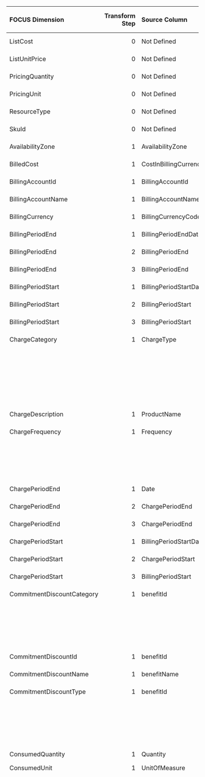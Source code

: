 | FOCUS Dimension            |   Transform Step | Source Column          | Source Column Type   | Transform Type      | Filters/Process/Etc.                                                                      |
|:---------------------------|-----------------:|:-----------------------|:---------------------|:--------------------|:------------------------------------------------------------------------------------------|
| ListCost                   |                0 | Not Defined            | Not Defined          | Not Defined         | Not Defined                                                                               |
| ListUnitPrice              |                0 | Not Defined            | Not Defined          | Not Defined         | Not Defined                                                                               |
| PricingQuantity            |                0 | Not Defined            | Not Defined          | Not Defined         | Not Defined                                                                               |
| PricingUnit                |                0 | Not Defined            | Not Defined          | Not Defined         | Not Defined                                                                               |
| ResourceType               |                0 | Not Defined            | Not Defined          | Not Defined         | Not Defined                                                                               |
| SkuId                      |                0 | Not Defined            | Not Defined          | Not Defined         | Not Defined                                                                               |
| AvailabilityZone           |                1 | AvailabilityZone       | Not Defined          | RENAME_COLUMN       |                                                                                           |
| BilledCost                 |                1 | CostInBillingCurrency  | Not Defined          | RENAME_COLUMN       |                                                                                           |
| BillingAccountId           |                1 | BillingAccountId       | Not Defined          | RENAME_COLUMN       |                                                                                           |
| BillingAccountName         |                1 | BillingAccountName     | Not Defined          | RENAME_COLUMN       |                                                                                           |
| BillingCurrency            |                1 | BillingCurrencyCode    | Not Defined          | RENAME_COLUMN       |                                                                                           |
| BillingPeriodEnd           |                1 | BillingPeriodEndDate   | Not Defined          | PARSE_DATETIME      | %m/%d/%Y                                                                                  |
| BillingPeriodEnd           |                2 | BillingPeriodEnd       | Not Defined          | ASSIGN_UTC_TIMEZONE |                                                                                           |
| BillingPeriodEnd           |                3 | BillingPeriodEnd       | Not Defined          | RENAME_COLUMN       |                                                                                           |
| BillingPeriodStart         |                1 | BillingPeriodStartDate | Not Defined          | PARSE_DATETIME      | %m/%d/%Y                                                                                  |
| BillingPeriodStart         |                2 | BillingPeriodStart     | Not Defined          | ASSIGN_UTC_TIMEZONE |                                                                                           |
| BillingPeriodStart         |                3 | BillingPeriodStart     | Not Defined          | RENAME_COLUMN       |                                                                                           |
| ChargeCategory             |                1 | ChargeType             | Not Defined          | SQL_CONDITION       | conditions:                                                                               |
|                            |                  |                        |                      |                     | - WHEN ChargeType = 'Usage' THEN 'Usage'                                                  |
|                            |                  |                        |                      |                     | - WHEN ChargeType = 'Purchase' THEN 'Purchase'                                            |
|                            |                  |                        |                      |                     | - WHEN ChargeType = 'Tax' THEN 'Tax'                                                      |
|                            |                  |                        |                      |                     | - WHEN ChargeType = 'UnusedReservation' OR ChargeType = 'UnusedSavingsPlan' THEN 'Usage'  |
|                            |                  |                        |                      |                     | default_value: '''Adjustment'''                                                           |
| ChargeDescription          |                1 | ProductName            | Not Defined          | RENAME_COLUMN       |                                                                                           |
| ChargeFrequency            |                1 | Frequency              | Not Defined          | SQL_CONDITION       | conditions:                                                                               |
|                            |                  |                        |                      |                     | - WHEN Frequency = 'OneTime' THEN 'One-Time'                                              |
|                            |                  |                        |                      |                     | - WHEN Frequency = 'Recurring' THEN 'Recurring'                                           |
|                            |                  |                        |                      |                     | - WHEN Frequency = 'UsageBased' THEN 'Usage-Based'                                        |
|                            |                  |                        |                      |                     | default_value: '''Other'''                                                                |
| ChargePeriodEnd            |                1 | Date                   | Not Defined          | PARSE_DATETIME      | %m/%d/%Y                                                                                  |
| ChargePeriodEnd            |                2 | ChargePeriodEnd        | Not Defined          | ASSIGN_UTC_TIMEZONE |                                                                                           |
| ChargePeriodEnd            |                3 | ChargePeriodEnd        | Not Defined          | RENAME_COLUMN       |                                                                                           |
| ChargePeriodStart          |                1 | BillingPeriodStartDate | Not Defined          | PARSE_DATETIME      | %m/%d/%Y                                                                                  |
| ChargePeriodStart          |                2 | ChargePeriodStart      | Not Defined          | ASSIGN_UTC_TIMEZONE |                                                                                           |
| ChargePeriodStart          |                3 | BillingPeriodStart     | Not Defined          | RENAME_COLUMN       |                                                                                           |
| CommitmentDiscountCategory |                1 | benefitId              | Not Defined          | SQL_CONDITION       | conditions:                                                                               |
|                            |                  |                        |                      |                     | - WHEN LOWER(benefitId) LIKE '%/microsoft.capacity/%' THEN 'Usage'                        |
|                            |                  |                        |                      |                     | - WHEN LOWER(benefitId) LIKE '%/microsoft.billingbenefits/%' THEN 'Spend'                 |
|                            |                  |                        |                      |                     | default_value: 'NULL'                                                                     |
| CommitmentDiscountId       |                1 | benefitId              | Not Defined          | RENAME_COLUMN       |                                                                                           |
| CommitmentDiscountName     |                1 | benefitName            | Not Defined          | RENAME_COLUMN       |                                                                                           |
| CommitmentDiscountType     |                1 | benefitId              | Not Defined          | SQL_CONDITION       | conditions:                                                                               |
|                            |                  |                        |                      |                     | - WHEN LOWER(benefitId) LIKE '%/microsoft.capacity/%' THEN 'Reservation'                  |
|                            |                  |                        |                      |                     | - WHEN LOWER(benefitId) LIKE '%/microsoft.billingbenefits/%' THEN 'Savings Plan'          |
|                            |                  |                        |                      |                     | default_value: 'NULL'                                                                     |
| ConsumedQuantity           |                1 | Quantity               | Not Defined          | RENAME_COLUMN       |                                                                                           |
| ConsumedUnit               |                1 | UnitOfMeasure          | string               | MAP_VALUES          | default_value: Units                                                                      |
|                            |                  |                        |                      |                     | value_list:                                                                               |
|                            |                  |                        |                      |                     | - key: 1                                                                                  |
|                            |                  |                        |                      |                     |   value: Units                                                                            |
|                            |                  |                        |                      |                     | - key: 1 /Day                                                                             |
|                            |                  |                        |                      |                     |   value: Units/Day                                                                        |
|                            |                  |                        |                      |                     | - key: 1 /Hour                                                                            |
|                            |                  |                        |                      |                     |   value: Units/Hour                                                                       |
|                            |                  |                        |                      |                     | - key: 1 /Month                                                                           |
|                            |                  |                        |                      |                     |   value: Units/Month                                                                      |
|                            |                  |                        |                      |                     | - key: 1 /Year                                                                            |
|                            |                  |                        |                      |                     |   value: Units/Year                                                                       |
|                            |                  |                        |                      |                     | - key: 1 1 Hour                                                                           |
|                            |                  |                        |                      |                     |   value: Hours                                                                            |
|                            |                  |                        |                      |                     | - key: 1 Agents                                                                           |
|                            |                  |                        |                      |                     |   value: Agents                                                                           |
|                            |                  |                        |                      |                     | - key: 1 Annual Domain                                                                    |
|                            |                  |                        |                      |                     |   value: Domains/Year                                                                     |
|                            |                  |                        |                      |                     | - key: 1 Annual Domains                                                                   |
|                            |                  |                        |                      |                     |   value: Domains/Year                                                                     |
|                            |                  |                        |                      |                     | - key: 1 Annual Subscriptions                                                             |
|                            |                  |                        |                      |                     |   value: Subscriptions/Year                                                               |
|                            |                  |                        |                      |                     | - key: 1 Border Routers                                                                   |
|                            |                  |                        |                      |                     |   value: Routers                                                                          |
|                            |                  |                        |                      |                     | - key: 1 Certificate                                                                      |
|                            |                  |                        |                      |                     |   value: Certificates                                                                     |
|                            |                  |                        |                      |                     | - key: 1 Concurrent DVC                                                                   |
|                            |                  |                        |                      |                     |   value: Configurations                                                                   |
|                            |                  |                        |                      |                     | - key: 1 Connection                                                                       |
|                            |                  |                        |                      |                     |   value: Connections                                                                      |
|                            |                  |                        |                      |                     | - key: 1 Connections                                                                      |
|                            |                  |                        |                      |                     |   value: Connections                                                                      |
|                            |                  |                        |                      |                     | - key: 1 Content Hours                                                                    |
|                            |                  |                        |                      |                     |   value: Hours                                                                            |
|                            |                  |                        |                      |                     | - key: 1 Cubic Meter/Month                                                                |
|                            |                  |                        |                      |                     |   value: Cubic Meters/Month                                                               |
|                            |                  |                        |                      |                     | - key: 1 Daily App                                                                        |
|                            |                  |                        |                      |                     |   value: Apps/Day                                                                         |
|                            |                  |                        |                      |                     | - key: 1 Daily Connection                                                                 |
|                            |                  |                        |                      |                     |   value: Connections/Day                                                                  |
|                            |                  |                        |                      |                     | - key: 1 Daily Connections                                                                |
|                            |                  |                        |                      |                     |   value: Connections/Day                                                                  |
|                            |                  |                        |                      |                     | - key: 1 Daily Pack                                                                       |
|                            |                  |                        |                      |                     |   value: Packs/Day                                                                        |
|                            |                  |                        |                      |                     | - key: 1 Daily Reserved Unit                                                              |
|                            |                  |                        |                      |                     |   value: Units/Day                                                                        |
|                            |                  |                        |                      |                     | - key: 1 Daily Reserved Units                                                             |
|                            |                  |                        |                      |                     |   value: Units/Day                                                                        |
|                            |                  |                        |                      |                     | - key: 1 Daily Unit                                                                       |
|                            |                  |                        |                      |                     |   value: Units/Day                                                                        |
|                            |                  |                        |                      |                     | - key: 1 Daily Units                                                                      |
|                            |                  |                        |                      |                     |   value: Units/Day                                                                        |
|                            |                  |                        |                      |                     | - key: 1 Daily User                                                                       |
|                            |                  |                        |                      |                     |   value: Users/Day                                                                        |
|                            |                  |                        |                      |                     | - key: 1 Database Unit                                                                    |
|                            |                  |                        |                      |                     |   value: Units                                                                            |
|                            |                  |                        |                      |                     | - key: 1 Database Units (DU)                                                              |
|                            |                  |                        |                      |                     |   value: Units                                                                            |
|                            |                  |                        |                      |                     | - key: 1 Day                                                                              |
|                            |                  |                        |                      |                     |   value: Days                                                                             |
|                            |                  |                        |                      |                     | - key: 1 Days                                                                             |
|                            |                  |                        |                      |                     |   value: Days                                                                             |
|                            |                  |                        |                      |                     | - key: 1 Device                                                                           |
|                            |                  |                        |                      |                     |   value: Devices                                                                          |
|                            |                  |                        |                      |                     | - key: 1 Devices                                                                          |
|                            |                  |                        |                      |                     |   value: Devices                                                                          |
|                            |                  |                        |                      |                     | - key: 1 Executions                                                                       |
|                            |                  |                        |                      |                     |   value: Executions                                                                       |
|                            |                  |                        |                      |                     | - key: 1 GB                                                                               |
|                            |                  |                        |                      |                     |   value: GB                                                                               |
|                            |                  |                        |                      |                     | - key: 1 GB Hour                                                                          |
|                            |                  |                        |                      |                     |   value: GB Hours                                                                         |
|                            |                  |                        |                      |                     | - key: 1 GB Second                                                                        |
|                            |                  |                        |                      |                     |   value: GB Seconds                                                                       |
|                            |                  |                        |                      |                     | - key: 1 GB/Hour                                                                          |
|                            |                  |                        |                      |                     |   value: GB/Hour                                                                          |
|                            |                  |                        |                      |                     | - key: 1 GB/Month                                                                         |
|                            |                  |                        |                      |                     |   value: GB/Month                                                                         |
|                            |                  |                        |                      |                     | - key: 1 GiB Hour                                                                         |
|                            |                  |                        |                      |                     |   value: GiB Hours                                                                        |
|                            |                  |                        |                      |                     | - key: 1 GiB/Day                                                                          |
|                            |                  |                        |                      |                     |   value: GiB/Day                                                                          |
|                            |                  |                        |                      |                     | - key: 1 GiB/Hour                                                                         |
|                            |                  |                        |                      |                     |   value: GiB/Hour                                                                         |
|                            |                  |                        |                      |                     | - key: 1 GiB/Month                                                                        |
|                            |                  |                        |                      |                     |   value: GiB/Month                                                                        |
|                            |                  |                        |                      |                     | - key: 1 Hour                                                                             |
|                            |                  |                        |                      |                     |   value: Hours                                                                            |
|                            |                  |                        |                      |                     | - key: 1 Hourly Connection                                                                |
|                            |                  |                        |                      |                     |   value: Connections/Hour                                                                 |
|                            |                  |                        |                      |                     | - key: 1 Hourly Unit                                                                      |
|                            |                  |                        |                      |                     |   value: Units/Hour                                                                       |
|                            |                  |                        |                      |                     | - key: 1 Hourly Units                                                                     |
|                            |                  |                        |                      |                     |   value: Units/Hour                                                                       |
|                            |                  |                        |                      |                     | - key: 1 Hours                                                                            |
|                            |                  |                        |                      |                     |   value: Hours                                                                            |
|                            |                  |                        |                      |                     | - key: 1 Key                                                                              |
|                            |                  |                        |                      |                     |   value: Keys                                                                             |
|                            |                  |                        |                      |                     | - key: 1 Key Use                                                                          |
|                            |                  |                        |                      |                     |   value: Keys                                                                             |
|                            |                  |                        |                      |                     | - key: 1 MB                                                                               |
|                            |                  |                        |                      |                     |   value: MB                                                                               |
|                            |                  |                        |                      |                     | - key: 1 Maps                                                                             |
|                            |                  |                        |                      |                     |   value: Maps                                                                             |
|                            |                  |                        |                      |                     | - key: 1 Messaging Unit                                                                   |
|                            |                  |                        |                      |                     |   value: Units                                                                            |
|                            |                  |                        |                      |                     | - key: 1 Minute                                                                           |
|                            |                  |                        |                      |                     |   value: Minutes                                                                          |
|                            |                  |                        |                      |                     | - key: 1 Month                                                                            |
|                            |                  |                        |                      |                     |   value: Months                                                                           |
|                            |                  |                        |                      |                     | - key: 1 Named Users                                                                      |
|                            |                  |                        |                      |                     |   value: Users                                                                            |
|                            |                  |                        |                      |                     | - key: 1 Node                                                                             |
|                            |                  |                        |                      |                     |   value: Nodes                                                                            |
|                            |                  |                        |                      |                     | - key: 1 Nodes                                                                            |
|                            |                  |                        |                      |                     |   value: Nodes                                                                            |
|                            |                  |                        |                      |                     | - key: 1 PB/Hour                                                                          |
|                            |                  |                        |                      |                     |   value: PB/Hour                                                                          |
|                            |                  |                        |                      |                     | - key: 1 PiB/Hour                                                                         |
|                            |                  |                        |                      |                     |   value: PiB/Hour                                                                         |
|                            |                  |                        |                      |                     | - key: 1 Pipeline                                                                         |
|                            |                  |                        |                      |                     |   value: Pipelines                                                                        |
|                            |                  |                        |                      |                     | - key: 1 Plan                                                                             |
|                            |                  |                        |                      |                     |   value: Plans                                                                            |
|                            |                  |                        |                      |                     | - key: 1 Plans                                                                            |
|                            |                  |                        |                      |                     |   value: Plans                                                                            |
|                            |                  |                        |                      |                     | - key: 1 Policies                                                                         |
|                            |                  |                        |                      |                     |   value: Policies                                                                         |
|                            |                  |                        |                      |                     | - key: 1 Resource                                                                         |
|                            |                  |                        |                      |                     |   value: Resources                                                                        |
|                            |                  |                        |                      |                     | - key: 1 Sites                                                                            |
|                            |                  |                        |                      |                     |   value: Sites                                                                            |
|                            |                  |                        |                      |                     | - key: 1 Subscription                                                                     |
|                            |                  |                        |                      |                     |   value: Subscriptions                                                                    |
|                            |                  |                        |                      |                     | - key: 1 Subscriptions                                                                    |
|                            |                  |                        |                      |                     |   value: Subscriptions                                                                    |
|                            |                  |                        |                      |                     | - key: 1 TB                                                                               |
|                            |                  |                        |                      |                     |   value: TB                                                                               |
|                            |                  |                        |                      |                     | - key: 1 TB Hour                                                                          |
|                            |                  |                        |                      |                     |   value: TB Hours                                                                         |
|                            |                  |                        |                      |                     | - key: 1 TB Second                                                                        |
|                            |                  |                        |                      |                     |   value: TB Seconds                                                                       |
|                            |                  |                        |                      |                     | - key: 1 TB/Hour                                                                          |
|                            |                  |                        |                      |                     |   value: TB/Hour                                                                          |
|                            |                  |                        |                      |                     | - key: 1 TB/Month                                                                         |
|                            |                  |                        |                      |                     |   value: TB/Month                                                                         |
|                            |                  |                        |                      |                     | - key: 1 TiB                                                                              |
|                            |                  |                        |                      |                     |   value: TiB                                                                              |
|                            |                  |                        |                      |                     | - key: 1 TiB Hour                                                                         |
|                            |                  |                        |                      |                     |   value: TiB Hours                                                                        |
|                            |                  |                        |                      |                     | - key: 1 TiB/Hour                                                                         |
|                            |                  |                        |                      |                     |   value: TiB/Hour                                                                         |
|                            |                  |                        |                      |                     | - key: 1 TiB/Month                                                                        |
|                            |                  |                        |                      |                     |   value: TiB/Month                                                                        |
|                            |                  |                        |                      |                     | - key: 1 Unit                                                                             |
|                            |                  |                        |                      |                     |   value: Units                                                                            |
|                            |                  |                        |                      |                     | - key: 1 Units                                                                            |
|                            |                  |                        |                      |                     |   value: Units                                                                            |
|                            |                  |                        |                      |                     | - key: 1 User                                                                             |
|                            |                  |                        |                      |                     |   value: Users                                                                            |
|                            |                  |                        |                      |                     | - key: 1 Users                                                                            |
|                            |                  |                        |                      |                     |   value: Users                                                                            |
|                            |                  |                        |                      |                     | - key: 1 VM                                                                               |
|                            |                  |                        |                      |                     |   value: Virtual Machines                                                                 |
|                            |                  |                        |                      |                     | - key: 1 Virtual Machine                                                                  |
|                            |                  |                        |                      |                     |   value: Virtual Machines                                                                 |
|                            |                  |                        |                      |                     | - key: 1 Website                                                                          |
|                            |                  |                        |                      |                     |   value: Websites                                                                         |
|                            |                  |                        |                      |                     | - key: 1 Zones                                                                            |
|                            |                  |                        |                      |                     |   value: Zones                                                                            |
|                            |                  |                        |                      |                     | - key: 1 day                                                                              |
|                            |                  |                        |                      |                     |   value: Day                                                                              |
|                            |                  |                        |                      |                     | - key: 1 hour                                                                             |
|                            |                  |                        |                      |                     |   value: Hour                                                                             |
|                            |                  |                        |                      |                     | - key: 1 user                                                                             |
|                            |                  |                        |                      |                     |   value: User                                                                             |
|                            |                  |                        |                      |                     | - key: 1/Day                                                                              |
|                            |                  |                        |                      |                     |   value: Units/Day                                                                        |
|                            |                  |                        |                      |                     | - key: 1/Hour                                                                             |
|                            |                  |                        |                      |                     |   value: Units/Hour                                                                       |
|                            |                  |                        |                      |                     | - key: 1/Month                                                                            |
|                            |                  |                        |                      |                     |   value: Units/Month                                                                      |
|                            |                  |                        |                      |                     | - key: 10                                                                                 |
|                            |                  |                        |                      |                     |   value: Units                                                                            |
|                            |                  |                        |                      |                     | - key: 10                                                                                 |
|                            |                  |                        |                      |                     |   value: Units                                                                            |
|                            |                  |                        |                      |                     | - key: 10 /Day                                                                            |
|                            |                  |                        |                      |                     |   value: Units/Day                                                                        |
|                            |                  |                        |                      |                     | - key: 10 /Hour                                                                           |
|                            |                  |                        |                      |                     |   value: Units/Hour                                                                       |
|                            |                  |                        |                      |                     | - key: 10 /Month                                                                          |
|                            |                  |                        |                      |                     |   value: Units/Month                                                                      |
|                            |                  |                        |                      |                     | - key: 10 Activities                                                                      |
|                            |                  |                        |                      |                     |   value: Activities                                                                       |
|                            |                  |                        |                      |                     | - key: 10 DB Hours                                                                        |
|                            |                  |                        |                      |                     |   value: DB Hours                                                                         |
|                            |                  |                        |                      |                     | - key: 10 DBU Hours                                                                       |
|                            |                  |                        |                      |                     |   value: DBU Hours                                                                        |
|                            |                  |                        |                      |                     | - key: 10 Database Unit                                                                   |
|                            |                  |                        |                      |                     |   value: Units                                                                            |
|                            |                  |                        |                      |                     | - key: 10 Database Units (DU)                                                             |
|                            |                  |                        |                      |                     |   value: Units                                                                            |
|                            |                  |                        |                      |                     | - key: 10 Days                                                                            |
|                            |                  |                        |                      |                     |   value: Days                                                                             |
|                            |                  |                        |                      |                     | - key: 10 Devices                                                                         |
|                            |                  |                        |                      |                     |   value: Devices                                                                          |
|                            |                  |                        |                      |                     | - key: 10 GB                                                                              |
|                            |                  |                        |                      |                     |   value: GB                                                                               |
|                            |                  |                        |                      |                     | - key: 10 GB/Day                                                                          |
|                            |                  |                        |                      |                     |   value: GB/Day                                                                           |
|                            |                  |                        |                      |                     | - key: 10 GB/Month                                                                        |
|                            |                  |                        |                      |                     |   value: GB/Month                                                                         |
|                            |                  |                        |                      |                     | - key: 10 GiB                                                                             |
|                            |                  |                        |                      |                     |   value: GiB                                                                              |
|                            |                  |                        |                      |                     | - key: 10 GiB/Month                                                                       |
|                            |                  |                        |                      |                     |   value: GiB/Month                                                                        |
|                            |                  |                        |                      |                     | - key: 10 Hour                                                                            |
|                            |                  |                        |                      |                     |   value: Hours                                                                            |
|                            |                  |                        |                      |                     | - key: 10 Hourly Units                                                                    |
|                            |                  |                        |                      |                     |   value: Units/Hour                                                                       |
|                            |                  |                        |                      |                     | - key: 10 Hours                                                                           |
|                            |                  |                        |                      |                     |   value: Hours                                                                            |
|                            |                  |                        |                      |                     | - key: 10 Instance Hours                                                                  |
|                            |                  |                        |                      |                     |   value: Hours                                                                            |
|                            |                  |                        |                      |                     | - key: 10 Minutes                                                                         |
|                            |                  |                        |                      |                     |   value: Minutes                                                                          |
|                            |                  |                        |                      |                     | - key: 10 Month                                                                           |
|                            |                  |                        |                      |                     |   value: Months                                                                           |
|                            |                  |                        |                      |                     | - key: 10 Months                                                                          |
|                            |                  |                        |                      |                     |   value: Months                                                                           |
|                            |                  |                        |                      |                     | - key: 10 PB Seconds                                                                      |
|                            |                  |                        |                      |                     |   value: PB Seconds                                                                       |
|                            |                  |                        |                      |                     | - key: 10 PB/Hour                                                                         |
|                            |                  |                        |                      |                     |   value: PB/Hour                                                                          |
|                            |                  |                        |                      |                     | - key: 10 PiB Seconds                                                                     |
|                            |                  |                        |                      |                     |   value: PiB Seconds                                                                      |
|                            |                  |                        |                      |                     | - key: 10 Pipelines                                                                       |
|                            |                  |                        |                      |                     |   value: Pipelines                                                                        |
|                            |                  |                        |                      |                     | - key: 10 Rotations                                                                       |
|                            |                  |                        |                      |                     |   value: Rotations                                                                        |
|                            |                  |                        |                      |                     | - key: 10 Service Endpoints                                                               |
|                            |                  |                        |                      |                     |   value: Endpoints                                                                        |
|                            |                  |                        |                      |                     | - key: 10 TB                                                                              |
|                            |                  |                        |                      |                     |   value: TB                                                                               |
|                            |                  |                        |                      |                     | - key: 10 TB Hours                                                                        |
|                            |                  |                        |                      |                     |   value: TB Hours                                                                         |
|                            |                  |                        |                      |                     | - key: 10 TB/Day                                                                          |
|                            |                  |                        |                      |                     |   value: TB/Day                                                                           |
|                            |                  |                        |                      |                     | - key: 10 TB/Hour                                                                         |
|                            |                  |                        |                      |                     |   value: TB/Hour                                                                          |
|                            |                  |                        |                      |                     | - key: 10 TB/Month                                                                        |
|                            |                  |                        |                      |                     |   value: TB/Month                                                                         |
|                            |                  |                        |                      |                     | - key: 10 TiB                                                                             |
|                            |                  |                        |                      |                     |   value: TiB                                                                              |
|                            |                  |                        |                      |                     | - key: 10 TiB Hours                                                                       |
|                            |                  |                        |                      |                     |   value: TiB Hours                                                                        |
|                            |                  |                        |                      |                     | - key: 10 TiB/Hour                                                                        |
|                            |                  |                        |                      |                     |   value: TiB/Hour                                                                         |
|                            |                  |                        |                      |                     | - key: 10 TiB/Month                                                                       |
|                            |                  |                        |                      |                     |   value: TiB/Month                                                                        |
|                            |                  |                        |                      |                     | - key: 10 Unit                                                                            |
|                            |                  |                        |                      |                     |   value: Units                                                                            |
|                            |                  |                        |                      |                     | - key: 10 Unit Hours                                                                      |
|                            |                  |                        |                      |                     |   value: Unit Hours                                                                       |
|                            |                  |                        |                      |                     | - key: 10 Units                                                                           |
|                            |                  |                        |                      |                     |   value: Units                                                                            |
|                            |                  |                        |                      |                     | - key: 10 day                                                                             |
|                            |                  |                        |                      |                     |   value: Day                                                                              |
|                            |                  |                        |                      |                     | - key: 100                                                                                |
|                            |                  |                        |                      |                     |   value: Units                                                                            |
|                            |                  |                        |                      |                     | - key: 100                                                                                |
|                            |                  |                        |                      |                     |   value: Units                                                                            |
|                            |                  |                        |                      |                     | - key: 100 /Day                                                                           |
|                            |                  |                        |                      |                     |   value: Units/Day                                                                        |
|                            |                  |                        |                      |                     | - key: 100 /Hour                                                                          |
|                            |                  |                        |                      |                     |   value: Units/Hour                                                                       |
|                            |                  |                        |                      |                     | - key: 100 /Month                                                                         |
|                            |                  |                        |                      |                     |   value: Units/Month                                                                      |
|                            |                  |                        |                      |                     | - key: 100 API Calls                                                                      |
|                            |                  |                        |                      |                     |   value: Requests                                                                         |
|                            |                  |                        |                      |                     | - key: 100 Authentications                                                                |
|                            |                  |                        |                      |                     |   value: Authentications                                                                  |
|                            |                  |                        |                      |                     | - key: 100 Connections                                                                    |
|                            |                  |                        |                      |                     |   value: Connections                                                                      |
|                            |                  |                        |                      |                     | - key: 100 Core Hours                                                                     |
|                            |                  |                        |                      |                     |   value: Hours                                                                            |
|                            |                  |                        |                      |                     | - key: 100 Core Hrs                                                                       |
|                            |                  |                        |                      |                     |   value: Hours                                                                            |
|                            |                  |                        |                      |                     | - key: 100 Days                                                                           |
|                            |                  |                        |                      |                     |   value: Days                                                                             |
|                            |                  |                        |                      |                     | - key: 100 GB                                                                             |
|                            |                  |                        |                      |                     |   value: GB                                                                               |
|                            |                  |                        |                      |                     | - key: 100 GB/Day                                                                         |
|                            |                  |                        |                      |                     |   value: GB/Day                                                                           |
|                            |                  |                        |                      |                     | - key: 100 GB/Month                                                                       |
|                            |                  |                        |                      |                     |   value: GB/Month                                                                         |
|                            |                  |                        |                      |                     | - key: 100 GiB                                                                            |
|                            |                  |                        |                      |                     |   value: GiB                                                                              |
|                            |                  |                        |                      |                     | - key: 100 GiB/Hour                                                                       |
|                            |                  |                        |                      |                     |   value: GiB/Hour                                                                         |
|                            |                  |                        |                      |                     | - key: 100 GiB/Month                                                                      |
|                            |                  |                        |                      |                     |   value: GiB/Month                                                                        |
|                            |                  |                        |                      |                     | - key: 100 Hour                                                                           |
|                            |                  |                        |                      |                     |   value: Hours                                                                            |
|                            |                  |                        |                      |                     | - key: 100 Hourly Units                                                                   |
|                            |                  |                        |                      |                     |   value: Units/Hour                                                                       |
|                            |                  |                        |                      |                     | - key: 100 Hours                                                                          |
|                            |                  |                        |                      |                     |   value: Hours                                                                            |
|                            |                  |                        |                      |                     | - key: 100 IOPS/Month                                                                     |
|                            |                  |                        |                      |                     |   value: IOPS/Month                                                                       |
|                            |                  |                        |                      |                     | - key: 100 MB                                                                             |
|                            |                  |                        |                      |                     |   value: MB                                                                               |
|                            |                  |                        |                      |                     | - key: 100 MB/Month                                                                       |
|                            |                  |                        |                      |                     |   value: MB/Month                                                                         |
|                            |                  |                        |                      |                     | - key: 100 Mbps                                                                           |
|                            |                  |                        |                      |                     |   value: Mbps                                                                             |
|                            |                  |                        |                      |                     | - key: 100 Minutes                                                                        |
|                            |                  |                        |                      |                     |   value: Minutes                                                                          |
|                            |                  |                        |                      |                     | - key: 100 Months                                                                         |
|                            |                  |                        |                      |                     |   value: Months                                                                           |
|                            |                  |                        |                      |                     | - key: 100 TB                                                                             |
|                            |                  |                        |                      |                     |   value: TB                                                                               |
|                            |                  |                        |                      |                     | - key: 100 TB/Hour                                                                        |
|                            |                  |                        |                      |                     |   value: TB/Hour                                                                          |
|                            |                  |                        |                      |                     | - key: 100 TB/Month                                                                       |
|                            |                  |                        |                      |                     |   value: TB/Month                                                                         |
|                            |                  |                        |                      |                     | - key: 100 TiB/Hour                                                                       |
|                            |                  |                        |                      |                     |   value: TiB/Hour                                                                         |
|                            |                  |                        |                      |                     | - key: 100 Unit                                                                           |
|                            |                  |                        |                      |                     |   value: Units                                                                            |
|                            |                  |                        |                      |                     | - key: 100 Units                                                                          |
|                            |                  |                        |                      |                     |   value: Units                                                                            |
|                            |                  |                        |                      |                     | - key: 100 Users                                                                          |
|                            |                  |                        |                      |                     |   value: Users                                                                            |
|                            |                  |                        |                      |                     | - key: 1000                                                                               |
|                            |                  |                        |                      |                     |   value: Units                                                                            |
|                            |                  |                        |                      |                     | - key: 1000                                                                               |
|                            |                  |                        |                      |                     |   value: Units                                                                            |
|                            |                  |                        |                      |                     | - key: 1000 /Day                                                                          |
|                            |                  |                        |                      |                     |   value: Units/Day                                                                        |
|                            |                  |                        |                      |                     | - key: 1000 /Hour                                                                         |
|                            |                  |                        |                      |                     |   value: Units/Hour                                                                       |
|                            |                  |                        |                      |                     | - key: 1000 /Month                                                                        |
|                            |                  |                        |                      |                     |   value: Units/Month                                                                      |
|                            |                  |                        |                      |                     | - key: 1000 APIs                                                                          |
|                            |                  |                        |                      |                     |   value: APIs                                                                             |
|                            |                  |                        |                      |                     | - key: 1000 Activity Runs                                                                 |
|                            |                  |                        |                      |                     |   value: Runs                                                                             |
|                            |                  |                        |                      |                     | - key: 1000 Checks                                                                        |
|                            |                  |                        |                      |                     |   value: Checks                                                                           |
|                            |                  |                        |                      |                     | - key: 1000 Executions                                                                    |
|                            |                  |                        |                      |                     |   value: Executions                                                                       |
|                            |                  |                        |                      |                     | - key: 1000 GB                                                                            |
|                            |                  |                        |                      |                     |   value: GB                                                                               |
|                            |                  |                        |                      |                     | - key: 1000 GB Hours                                                                      |
|                            |                  |                        |                      |                     |   value: GB Hours                                                                         |
|                            |                  |                        |                      |                     | - key: 1000 GB/Month                                                                      |
|                            |                  |                        |                      |                     |   value: GB/Month                                                                         |
|                            |                  |                        |                      |                     | - key: 1000 Hours                                                                         |
|                            |                  |                        |                      |                     |   value: Hours                                                                            |
|                            |                  |                        |                      |                     | - key: 1000 IOPS/Month                                                                    |
|                            |                  |                        |                      |                     |   value: IOPS/Month                                                                       |
|                            |                  |                        |                      |                     | - key: 1000 Keys                                                                          |
|                            |                  |                        |                      |                     |   value: Keys                                                                             |
|                            |                  |                        |                      |                     | - key: 1000 Licenses                                                                      |
|                            |                  |                        |                      |                     |   value: Licenses                                                                         |
|                            |                  |                        |                      |                     | - key: 1000 MAUS                                                                          |
|                            |                  |                        |                      |                     |   value: Users/Month                                                                      |
|                            |                  |                        |                      |                     | - key: 1000 MAUs                                                                          |
|                            |                  |                        |                      |                     |   value: Users/Month                                                                      |
|                            |                  |                        |                      |                     | - key: 1000 MB/Month                                                                      |
|                            |                  |                        |                      |                     |   value: MB/Month                                                                         |
|                            |                  |                        |                      |                     | - key: 1000 Minutes                                                                       |
|                            |                  |                        |                      |                     |   value: Minutes                                                                          |
|                            |                  |                        |                      |                     | - key: 1000 Months                                                                        |
|                            |                  |                        |                      |                     |   value: Months                                                                           |
|                            |                  |                        |                      |                     | - key: 1000 Relay Hours                                                                   |
|                            |                  |                        |                      |                     |   value: Hours                                                                            |
|                            |                  |                        |                      |                     | - key: 1000 Relay Hrs                                                                     |
|                            |                  |                        |                      |                     |   value: Hours                                                                            |
|                            |                  |                        |                      |                     | - key: 1000 Renders                                                                       |
|                            |                  |                        |                      |                     |   value: Renders                                                                          |
|                            |                  |                        |                      |                     | - key: 1000 Transactions                                                                  |
|                            |                  |                        |                      |                     |   value: Transactions                                                                     |
|                            |                  |                        |                      |                     | - key: 10000                                                                              |
|                            |                  |                        |                      |                     |   value: Units                                                                            |
|                            |                  |                        |                      |                     | - key: 10000                                                                              |
|                            |                  |                        |                      |                     |   value: Units                                                                            |
|                            |                  |                        |                      |                     | - key: 10000 /Day                                                                         |
|                            |                  |                        |                      |                     |   value: Units/Day                                                                        |
|                            |                  |                        |                      |                     | - key: 10000 /Hour                                                                        |
|                            |                  |                        |                      |                     |   value: Units/Hour                                                                       |
|                            |                  |                        |                      |                     | - key: 10000 /Month                                                                       |
|                            |                  |                        |                      |                     |   value: Units/Month                                                                      |
|                            |                  |                        |                      |                     | - key: 10000 1,000s                                                                       |
|                            |                  |                        |                      |                     |   value: Transactions in Thousands                                                        |
|                            |                  |                        |                      |                     | - key: 10000 Actions                                                                      |
|                            |                  |                        |                      |                     |   value: Actions                                                                          |
|                            |                  |                        |                      |                     | - key: 10000 Authentications                                                              |
|                            |                  |                        |                      |                     |   value: Authentications                                                                  |
|                            |                  |                        |                      |                     | - key: 10000 Executions                                                                   |
|                            |                  |                        |                      |                     |   value: Executions                                                                       |
|                            |                  |                        |                      |                     | - key: 10000 Faces                                                                        |
|                            |                  |                        |                      |                     |   value: Faces                                                                            |
|                            |                  |                        |                      |                     | - key: 10000 GB                                                                           |
|                            |                  |                        |                      |                     |   value: GB                                                                               |
|                            |                  |                        |                      |                     | - key: 10000 GB Hours                                                                     |
|                            |                  |                        |                      |                     |   value: GB Hours                                                                         |
|                            |                  |                        |                      |                     | - key: 10000 GB/Hour                                                                      |
|                            |                  |                        |                      |                     |   value: GB/Hour                                                                          |
|                            |                  |                        |                      |                     | - key: 10000 GB/Month                                                                     |
|                            |                  |                        |                      |                     |   value: GB/Month                                                                         |
|                            |                  |                        |                      |                     | - key: 10000 GiB/Hour                                                                     |
|                            |                  |                        |                      |                     |   value: GiB/Hour                                                                         |
|                            |                  |                        |                      |                     | - key: 10000 Hours                                                                        |
|                            |                  |                        |                      |                     |   value: Hours                                                                            |
|                            |                  |                        |                      |                     | - key: 10000 Minutes                                                                      |
|                            |                  |                        |                      |                     |   value: Minutes                                                                          |
|                            |                  |                        |                      |                     | - key: 10000 Operations                                                                   |
|                            |                  |                        |                      |                     |   value: Operations                                                                       |
|                            |                  |                        |                      |                     | - key: 10000 Predictions                                                                  |
|                            |                  |                        |                      |                     |   value: Predictions                                                                      |
|                            |                  |                        |                      |                     | - key: 10000 Seconds                                                                      |
|                            |                  |                        |                      |                     |   value: Seconds                                                                          |
|                            |                  |                        |                      |                     | - key: 10000 Transactions                                                                 |
|                            |                  |                        |                      |                     |   value: Transactions                                                                     |
|                            |                  |                        |                      |                     | - key: 10000 Users                                                                        |
|                            |                  |                        |                      |                     |   value: Users                                                                            |
|                            |                  |                        |                      |                     | - key: 10000 Virtual User Minutes                                                         |
|                            |                  |                        |                      |                     |   value: Minutes                                                                          |
|                            |                  |                        |                      |                     | - key: 100000                                                                             |
|                            |                  |                        |                      |                     |   value: Units                                                                            |
|                            |                  |                        |                      |                     | - key: 100000                                                                             |
|                            |                  |                        |                      |                     |   value: Units                                                                            |
|                            |                  |                        |                      |                     | - key: 100000 /Day                                                                        |
|                            |                  |                        |                      |                     |   value: Units/Day                                                                        |
|                            |                  |                        |                      |                     | - key: 100000 /Hour                                                                       |
|                            |                  |                        |                      |                     |   value: Units/Hour                                                                       |
|                            |                  |                        |                      |                     | - key: 100000 Executions                                                                  |
|                            |                  |                        |                      |                     |   value: Executions                                                                       |
|                            |                  |                        |                      |                     | - key: 100000 GB                                                                          |
|                            |                  |                        |                      |                     |   value: GB                                                                               |
|                            |                  |                        |                      |                     | - key: 100000 GB Seconds                                                                  |
|                            |                  |                        |                      |                     |   value: GB Seconds                                                                       |
|                            |                  |                        |                      |                     | - key: 100000 GB/Hour                                                                     |
|                            |                  |                        |                      |                     |   value: GB/Hour                                                                          |
|                            |                  |                        |                      |                     | - key: 100000 GiB/Hour                                                                    |
|                            |                  |                        |                      |                     |   value: GiB/Hour                                                                         |
|                            |                  |                        |                      |                     | - key: 100000 Hours                                                                       |
|                            |                  |                        |                      |                     |   value: Hours                                                                            |
|                            |                  |                        |                      |                     | - key: 100000 Seconds                                                                     |
|                            |                  |                        |                      |                     |   value: Seconds                                                                          |
|                            |                  |                        |                      |                     | - key: 100000 Transactions                                                                |
|                            |                  |                        |                      |                     |   value: Transactions                                                                     |
|                            |                  |                        |                      |                     | - key: 1000000                                                                            |
|                            |                  |                        |                      |                     |   value: Units                                                                            |
|                            |                  |                        |                      |                     | - key: 1000000                                                                            |
|                            |                  |                        |                      |                     |   value: Units                                                                            |
|                            |                  |                        |                      |                     | - key: 1000000 /Hour                                                                      |
|                            |                  |                        |                      |                     |   value: Units/Hour                                                                       |
|                            |                  |                        |                      |                     | - key: 1000000 /Month                                                                     |
|                            |                  |                        |                      |                     |   value: Units/Month                                                                      |
|                            |                  |                        |                      |                     | - key: 1000000 Data Points                                                                |
|                            |                  |                        |                      |                     |   value: Data Points                                                                      |
|                            |                  |                        |                      |                     | - key: 1000000 GB Seconds                                                                 |
|                            |                  |                        |                      |                     |   value: GB Seconds                                                                       |
|                            |                  |                        |                      |                     | - key: 1000000 Messages                                                                   |
|                            |                  |                        |                      |                     |   value: Messages                                                                         |
|                            |                  |                        |                      |                     | - key: 1000000 Operations                                                                 |
|                            |                  |                        |                      |                     |   value: Operations                                                                       |
|                            |                  |                        |                      |                     | - key: 1000000 Pushes                                                                     |
|                            |                  |                        |                      |                     |   value: Pushes                                                                           |
|                            |                  |                        |                      |                     | - key: 1000000 Requests                                                                   |
|                            |                  |                        |                      |                     |   value: Requests                                                                         |
|                            |                  |                        |                      |                     | - key: 1000000 Seconds                                                                    |
|                            |                  |                        |                      |                     |   value: Seconds                                                                          |
|                            |                  |                        |                      |                     | - key: 1000000 Transactions                                                               |
|                            |                  |                        |                      |                     |   value: Transactions                                                                     |
|                            |                  |                        |                      |                     | - key: 10000000                                                                           |
|                            |                  |                        |                      |                     |   value: Units                                                                            |
|                            |                  |                        |                      |                     | - key: 10000000                                                                           |
|                            |                  |                        |                      |                     |   value: Units                                                                            |
|                            |                  |                        |                      |                     | - key: 10000000 /Hour                                                                     |
|                            |                  |                        |                      |                     |   value: Units/Hour                                                                       |
|                            |                  |                        |                      |                     | - key: 10000000 /Month                                                                    |
|                            |                  |                        |                      |                     |   value: Units/Month                                                                      |
|                            |                  |                        |                      |                     | - key: 10000000 GB Seconds                                                                |
|                            |                  |                        |                      |                     |   value: GB Seconds                                                                       |
|                            |                  |                        |                      |                     | - key: 10000000 Operations                                                                |
|                            |                  |                        |                      |                     |   value: Operations                                                                       |
|                            |                  |                        |                      |                     | - key: 10000000 Pushes                                                                    |
|                            |                  |                        |                      |                     |   value: Pushes                                                                           |
|                            |                  |                        |                      |                     | - key: 10000000 Queries                                                                   |
|                            |                  |                        |                      |                     |   value: Queries                                                                          |
|                            |                  |                        |                      |                     | - key: 10000000 Seconds                                                                   |
|                            |                  |                        |                      |                     |   value: Seconds                                                                          |
|                            |                  |                        |                      |                     | - key: 10000000 Transactions                                                              |
|                            |                  |                        |                      |                     |   value: Transactions                                                                     |
|                            |                  |                        |                      |                     | - key: 100000000                                                                          |
|                            |                  |                        |                      |                     |   value: Units                                                                            |
|                            |                  |                        |                      |                     | - key: 100000000                                                                          |
|                            |                  |                        |                      |                     |   value: Units                                                                            |
|                            |                  |                        |                      |                     | - key: 100000000 /Month                                                                   |
|                            |                  |                        |                      |                     |   value: Units/Month                                                                      |
|                            |                  |                        |                      |                     | - key: 100000000 Events                                                                   |
|                            |                  |                        |                      |                     |   value: Events                                                                           |
|                            |                  |                        |                      |                     | - key: 100000000 Operation Units                                                          |
|                            |                  |                        |                      |                     |   value: Units                                                                            |
|                            |                  |                        |                      |                     | - key: 100000000 Operations                                                               |
|                            |                  |                        |                      |                     |   value: Operations                                                                       |
|                            |                  |                        |                      |                     | - key: 100000000 Pushes                                                                   |
|                            |                  |                        |                      |                     |   value: Pushes                                                                           |
|                            |                  |                        |                      |                     | - key: 100000000 Transactions                                                             |
|                            |                  |                        |                      |                     |   value: Transactions                                                                     |
|                            |                  |                        |                      |                     | - key: 1000000000                                                                         |
|                            |                  |                        |                      |                     |   value: Units                                                                            |
|                            |                  |                        |                      |                     | - key: 10000000000                                                                        |
|                            |                  |                        |                      |                     |   value: Units                                                                            |
|                            |                  |                        |                      |                     | - key: 100000000000                                                                       |
|                            |                  |                        |                      |                     |   value: Units                                                                            |
|                            |                  |                        |                      |                     | - key: 1024 GB                                                                            |
|                            |                  |                        |                      |                     |   value: GB                                                                               |
|                            |                  |                        |                      |                     | - key: 102400 TiB/Hour                                                                    |
|                            |                  |                        |                      |                     |   value: TiB/Hour                                                                         |
|                            |                  |                        |                      |                     | - key: 10K                                                                                |
|                            |                  |                        |                      |                     |   value: Units                                                                            |
|                            |                  |                        |                      |                     | - key: 10K/Month                                                                          |
|                            |                  |                        |                      |                     |   value: Units/Month                                                                      |
|                            |                  |                        |                      |                     | - key: 128 MB                                                                             |
|                            |                  |                        |                      |                     |   value: MB                                                                               |
|                            |                  |                        |                      |                     | - key: 150 Hours                                                                          |
|                            |                  |                        |                      |                     |   value: Hours                                                                            |
|                            |                  |                        |                      |                     | - key: 1M                                                                                 |
|                            |                  |                        |                      |                     |   value: Units                                                                            |
|                            |                  |                        |                      |                     | - key: 2                                                                                  |
|                            |                  |                        |                      |                     |   value: Units                                                                            |
|                            |                  |                        |                      |                     | - key: 2                                                                                  |
|                            |                  |                        |                      |                     |   value: Units                                                                            |
|                            |                  |                        |                      |                     | - key: 2 Hosted Zones                                                                     |
|                            |                  |                        |                      |                     |   value: Zones                                                                            |
|                            |                  |                        |                      |                     | - key: 20 GB/Month                                                                        |
|                            |                  |                        |                      |                     |   value: GB/Month                                                                         |
|                            |                  |                        |                      |                     | - key: 200                                                                                |
|                            |                  |                        |                      |                     |   value: Units                                                                            |
|                            |                  |                        |                      |                     | - key: 200                                                                                |
|                            |                  |                        |                      |                     |   value: Units                                                                            |
|                            |                  |                        |                      |                     | - key: 200 /Hour                                                                          |
|                            |                  |                        |                      |                     |   value: Units/Hour                                                                       |
|                            |                  |                        |                      |                     | - key: 200 GB                                                                             |
|                            |                  |                        |                      |                     |   value: GB                                                                               |
|                            |                  |                        |                      |                     | - key: 200 Hours                                                                          |
|                            |                  |                        |                      |                     |   value: Hours                                                                            |
|                            |                  |                        |                      |                     | - key: 200 minutes                                                                        |
|                            |                  |                        |                      |                     |   value: Minutes                                                                          |
|                            |                  |                        |                      |                     | - key: 2000 Hours                                                                         |
|                            |                  |                        |                      |                     |   value: Hours                                                                            |
|                            |                  |                        |                      |                     | - key: 200000                                                                             |
|                            |                  |                        |                      |                     |   value: Units                                                                            |
|                            |                  |                        |                      |                     | - key: 200000                                                                             |
|                            |                  |                        |                      |                     |   value: Units                                                                            |
|                            |                  |                        |                      |                     | - key: 200000 Transactions                                                                |
|                            |                  |                        |                      |                     |   value: Transactions                                                                     |
|                            |                  |                        |                      |                     | - key: 2000000                                                                            |
|                            |                  |                        |                      |                     |   value: Units                                                                            |
|                            |                  |                        |                      |                     | - key: 2000000                                                                            |
|                            |                  |                        |                      |                     |   value: Units                                                                            |
|                            |                  |                        |                      |                     | - key: 25000                                                                              |
|                            |                  |                        |                      |                     |   value: Units                                                                            |
|                            |                  |                        |                      |                     | - key: 250000                                                                             |
|                            |                  |                        |                      |                     |   value: Units                                                                            |
|                            |                  |                        |                      |                     | - key: 250000                                                                             |
|                            |                  |                        |                      |                     |   value: Units                                                                            |
|                            |                  |                        |                      |                     | - key: 2500000                                                                            |
|                            |                  |                        |                      |                     |   value: Units                                                                            |
|                            |                  |                        |                      |                     | - key: 30 /Day                                                                            |
|                            |                  |                        |                      |                     |   value: Units/Day                                                                        |
|                            |                  |                        |                      |                     | - key: 30 Days                                                                            |
|                            |                  |                        |                      |                     |   value: Days                                                                             |
|                            |                  |                        |                      |                     | - key: 31 Connections                                                                     |
|                            |                  |                        |                      |                     |   value: Connections                                                                      |
|                            |                  |                        |                      |                     | - key: 5 Connections                                                                      |
|                            |                  |                        |                      |                     |   value: Connections                                                                      |
|                            |                  |                        |                      |                     | - key: 5 GB                                                                               |
|                            |                  |                        |                      |                     |   value: GB                                                                               |
|                            |                  |                        |                      |                     | - key: 5 TB                                                                               |
|                            |                  |                        |                      |                     |   value: TB                                                                               |
|                            |                  |                        |                      |                     | - key: 50 Hours                                                                           |
|                            |                  |                        |                      |                     |   value: Hours                                                                            |
|                            |                  |                        |                      |                     | - key: 500                                                                                |
|                            |                  |                        |                      |                     |   value: Units                                                                            |
|                            |                  |                        |                      |                     | - key: 500                                                                                |
|                            |                  |                        |                      |                     |   value: Units                                                                            |
|                            |                  |                        |                      |                     | - key: 500 Hours                                                                          |
|                            |                  |                        |                      |                     |   value: Hours                                                                            |
|                            |                  |                        |                      |                     | - key: 500 Minute                                                                         |
|                            |                  |                        |                      |                     |   value: Minutes                                                                          |
|                            |                  |                        |                      |                     | - key: 500 Minutes                                                                        |
|                            |                  |                        |                      |                     |   value: Minutes                                                                          |
|                            |                  |                        |                      |                     | - key: 50000                                                                              |
|                            |                  |                        |                      |                     |   value: Units                                                                            |
|                            |                  |                        |                      |                     | - key: 50000                                                                              |
|                            |                  |                        |                      |                     |   value: Units                                                                            |
|                            |                  |                        |                      |                     | - key: 50000 GB Seconds                                                                   |
|                            |                  |                        |                      |                     |   value: GB Seconds                                                                       |
|                            |                  |                        |                      |                     | - key: 500000 Requests                                                                    |
|                            |                  |                        |                      |                     |   value: Requests                                                                         |
|                            |                  |                        |                      |                     | - key: 5000000                                                                            |
|                            |                  |                        |                      |                     |   value: Units                                                                            |
|                            |                  |                        |                      |                     | - key: 5000000                                                                            |
|                            |                  |                        |                      |                     |   value: Units                                                                            |
|                            |                  |                        |                      |                     | - key: 5000000 Requests                                                                   |
|                            |                  |                        |                      |                     |   value: Requests                                                                         |
|                            |                  |                        |                      |                     | - key: 5000000000 Requests                                                                |
|                            |                  |                        |                      |                     |   value: Requests                                                                         |
|                            |                  |                        |                      |                     | - key: 60                                                                                 |
|                            |                  |                        |                      |                     |   value: Units                                                                            |
|                            |                  |                        |                      |                     | - key: 60                                                                                 |
|                            |                  |                        |                      |                     |   value: Units                                                                            |
|                            |                  |                        |                      |                     | - key: 60 Minutes                                                                         |
|                            |                  |                        |                      |                     |   value: Minutes                                                                          |
|                            |                  |                        |                      |                     | - key: 744 Connections                                                                    |
|                            |                  |                        |                      |                     |   value: Connections                                                                      |
|                            |                  |                        |                      |                     | - key: CallingMinutes                                                                     |
|                            |                  |                        |                      |                     |   value: Minutes                                                                          |
|                            |                  |                        |                      |                     | - key: Minute(s)                                                                          |
|                            |                  |                        |                      |                     |   value: Minutes                                                                          |
|                            |                  |                        |                      |                     | - key: Per Call                                                                           |
|                            |                  |                        |                      |                     |   value: Calls                                                                            |
|                            |                  |                        |                      |                     | - key: Unassigned                                                                         |
|                            |                  |                        |                      |                     |   value: Units                                                                            |
| EffectiveCost              |                1 | CostInBillingCurrency  | Not Defined          | RENAME_COLUMN       |                                                                                           |
| InvoiceIssuer              |                1 | NA                     | Not Defined          | ASSIGN_STATIC_VALUE | static_value: Microsoft                                                                   |
| PricingCategory            |                1 | PricingModel           | Not Defined          | SQL_CONDITION       | conditions:                                                                               |
|                            |                  |                        |                      |                     | - WHEN PricingModel = 'OnDemand' THEN 'On-Demand'                                         |
|                            |                  |                        |                      |                     | - WHEN PricingModel = 'Spot' THEN 'Dynamic'                                               |
|                            |                  |                        |                      |                     | - WHEN PricingModel = 'Reservation' OR PricingModel = 'Savings Plans' THEN 'Commitment    |
|                            |                  |                        |                      |                     |   Discount'                                                                               |
|                            |                  |                        |                      |                     | default_value: '''Other'''                                                                |
| Provider                   |                1 | NA                     | Not Defined          | ASSIGN_STATIC_VALUE | static_value: Azure                                                                       |
| Publisher                  |                1 | PublisherName          | Not Defined          | RENAME_COLUMN       |                                                                                           |
| RegionId                   |                1 | ResourceLocation       | Not Defined          | RENAME_COLUMN       |                                                                                           |
| ResourceId                 |                1 | ResourceId             | Not Defined          | RENAME_COLUMN       |                                                                                           |
| ResourceName               |                1 | ResourceName           | Not Defined          | RENAME_COLUMN       |                                                                                           |
| ServiceCategory            |                1 | ConsumedService        | Not Defined          | LOOKUP              | destination_value: ServiceCategory                                                        |
|                            |                  |                        |                      |                     | reference_dataset_path: conversion_configs/azure/mapping_files/azure_category_mapping.csv |
|                            |                  |                        |                      |                     | source_value: ConsumedService                                                             |
| ServiceName                |                1 | ConsumedService        | Not Defined          | RENAME_COLUMN       |                                                                                           |
| SkuPriceId                 |                1 | NA                     | Not Defined          | ASSIGN_STATIC_VALUE | static_value: null                                                                        |
| SubAccountId               |                1 | SubscriptionId         | Not Defined          | RENAME_COLUMN       |                                                                                           |
| SubAccountName             |                1 | SubscriptionName       | Not Defined          | RENAME_COLUMN       |                                                                                           |